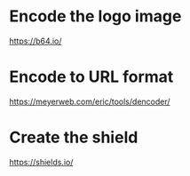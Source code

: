 # Encode the logo image
https://b64.io/

# Encode to URL format
https://meyerweb.com/eric/tools/dencoder/

# Create the shield
https://shields.io/
